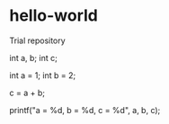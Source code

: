 # hello-world
Trial repository


int a, b;
int c;

int a = 1;
int b = 2;

c = a + b;

printf("a = %d, b = %d, c = %d", a, b, c);
